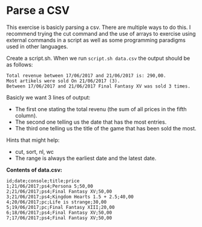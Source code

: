 # Parse a CSV

This exercise is basicly parsing a csv. There are multiple ways to do this. I recommend trying the cut command and the use of arrays to exercise using external commands in a script as well as some programming paradigms used in other languages.


Create a script.sh. When we run ``script.sh data.csv`` the output should be as follows:

```
Total revenue between 17/06/2017 and 21/06/2017 is: 290,00.
Most artikels were sold On 21/06/2017 (3).
Between 17/06/2017 and 21/06/2017 Final Fantasy XV was sold 3 times.
```

Basicly we want 3 lines of output: 
- The first one stating the total revenu (the sum of all prices in the fifth column).
- The second one telling us the date that has the most entries.
- The third one telling us the title of the game that has been sold the most.

Hints that might help:
- cut, sort, nl, wc
- The range is always the earliest date and the latest date.

**Contents of data.csv:**

```csv
id;date;console;title;price
1;21/06/2017;ps4;Persona 5;50,00
2;21/06/2017;ps4;Final Fantasy XV;50,00
3;21/06/2017;ps4;Kingdom Hearts 1.5 + 2.5;40,00
4;20/06/2017;pc;Life is strange;30,00
5;19/06/2017;pc;Final Fantasy XIII;20,00
6;18/06/2017;ps4;Final Fantasy XV;50,00
7;17/06/2017;ps4;Final Fantasy XV;50,00
```
